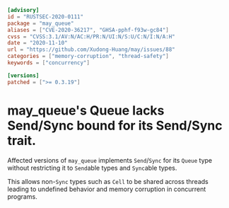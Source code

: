 ```toml
[advisory]
id = "RUSTSEC-2020-0111"
package = "may_queue"
aliases = ["CVE-2020-36217", "GHSA-pphf-f93w-gc84"]
cvss = "CVSS:3.1/AV:N/AC:H/PR:N/UI:N/S:U/C:N/I:N/A:H"
date = "2020-11-10"
url = "https://github.com/Xudong-Huang/may/issues/88"
categories = ["memory-corruption", "thread-safety"]
keywords = ["concurrency"]

[versions]
patched = [">= 0.3.19"]
```

# may_queue's Queue lacks Send/Sync bound for its Send/Sync trait.

Affected versions of `may_queue` implements `Send`/`Sync` for its `Queue` type without restricting it to `Send`able types and `Sync`able types.

This allows non-`Sync` types such as `Cell` to be shared across threads leading to undefined behavior and memory corruption in concurrent programs.
